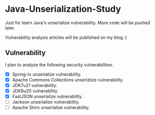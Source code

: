 # Java-Unserialization-Study

Just for learn Java's unserialize vulnerability. More code will be pushed later.

Vulnerability analysis articles will be published on my blog :)


## Vulnerability

I plan to analyze the following security vulnerabilities.

- [x] Spring-tx unserialize vulnerability.
- [x] Apache Commons Collections unserizlize vulnerability.
- [x] JDK7u21 vulnerability.
- [x] JDK8u20 vulnerability.
- [x] FastJSON unserialize vulnerability.
- [ ] Jackson unserialize vulnerability.
- [ ] Apache Shiro unserialize vulnerability.
